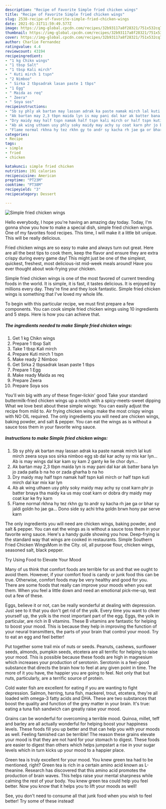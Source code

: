 ```yaml
---
description: "Recipe of Favorite Simple fried chicken wings"
title: "Recipe of Favorite Simple fried chicken wings"
slug: 2538-recipe-of-favorite-simple-fried-chicken-wings
date: 2021-01-31T11:59:49.577Z
image: https://img-global.cpcdn.com/recipes/32b93117a8f28321/751x532cq70/simple-fried-chicken-wings-recipe-main-photo.jpg
thumbnail: https://img-global.cpcdn.com/recipes/32b93117a8f28321/751x532cq70/simple-fried-chicken-wings-recipe-main-photo.jpg
cover: https://img-global.cpcdn.com/recipes/32b93117a8f28321/751x532cq70/simple-fried-chicken-wings-recipe-main-photo.jpg
author: Charlie Fernandez
ratingvalue: 4.4
reviewcount: 43194
recipeingredient:
- "1 kg Chikn wings"
- "1 tbsp Salt"
- "1 tbsp Kali mirch"
- " Kuti mirch 1 tspn"
- "2 Nimboo"
- " Sirka 2 tbpsadrak lasan paste 1 tbps"
- "1 Egg"
- " Maida as req"
- " Zeera"
- " Soya sos"
recipeinstructions:
- "Sb sy phly ak bartan may lassan adrak ka paste namak mirch lal kuti mirch zeera soya sos sirka nimboo egg sb dal kar achy sy mix kar lyn... Ab is may wings dal kar kam sy kam 2 ganty ke lie chor dyn..."
- "Ak bartan may 2,3 tbpn maida lyn is may pani dal kar ak batter bana lyn jo zada patla b na ho or zada gharha b na ho"
- "Dry maidy may half tspn namak half tspn kali mirch or half tspn kuti mirch dal kar mix kar lyn"
- "Ab ak wing uthaen usy phly soky maidy may achy sy coat karn phr jo batter bnaya tha maidy ka us may coat karn or dobra dry maidy may coat kar ke fry karn"
- "Flame normal rkhna hy tez rkhn gy to andr sy kacha rh jae ga or bhar sy jaldi goldn ho jae ga... Dono side sy achi trha goldn brwn hony par serve karn"
categories:
- Recipe
tags:
- simple
- fried
- chicken

katakunci: simple fried chicken 
nutrition: 191 calories
recipecuisine: American
preptime: "PT23M"
cooktime: "PT38M"
recipeyield: "3"
recipecategory: Dessert

---
```



![Simple fried chicken wings](https://img-global.cpcdn.com/recipes/32b93117a8f28321/751x532cq70/simple-fried-chicken-wings-recipe-main-photo.jpg)

Hello everybody, I hope you're having an amazing day today. Today, I'm gonna show you how to make a special dish, simple fried chicken wings. One of my favorites food recipes. This time, I will make it a little bit unique. This will be really delicious.

Fried chicken wings are so easy to make and always turn out great. Here are all the best tips to cook them, keep the flavor and ensure they are extra crispy during every game day! This might just be one of the simplest, quickest, freshest, most delicious-ist mid-week meals around! Have you ever thought about wok-frying your chicken.

Simple fried chicken wings is one of the most favored of current trending foods in the world. It is simple, it is fast, it tastes delicious. It is enjoyed by millions every day. They're fine and they look fantastic. Simple fried chicken wings is something that I've loved my whole life.


To begin with this particular recipe, we must first prepare a few components. You can cook simple fried chicken wings using 10 ingredients and 5 steps. Here is how you can achieve that.

<!--inarticleads1-->

##### The ingredients needed to make Simple fried chicken wings:

1. Get 1 kg Chikn wings
1. Prepare 1 tbsp Salt
1. Take 1 tbsp Kali mirch
1. Prepare  Kuti mirch 1 tspn
1. Make ready 2 Nimboo
1. Get  Sirka 2 tbpsadrak lasan paste 1 tbps
1. Prepare 1 Egg
1. Make ready  Maida as req
1. Prepare  Zeera
1. Prepare  Soya sos


You&#39;ll win big with any of these finger-lickin&#39; good Take your standard buttermilk-fried chicken wings up a notch with a spicy-meets-sweet dipping What we love best about these simple wings: You can easily adjust the recipe from mild to. Air frying chicken wings make the most crispy wings with NO OIL required. The only ingredients you will need are chicken wings, baking powder, and salt &amp; pepper. You can eat the wings as is without a sauce toss them in your favorite wing sauce. 

<!--inarticleads2-->

##### Instructions to make Simple fried chicken wings:

1. Sb sy phly ak bartan may lassan adrak ka paste namak mirch lal kuti mirch zeera soya sos sirka nimboo egg sb dal kar achy sy mix kar lyn... Ab is may wings dal kar kam sy kam 2 ganty ke lie chor dyn...
1. Ak bartan may 2,3 tbpn maida lyn is may pani dal kar ak batter bana lyn jo zada patla b na ho or zada gharha b na ho
1. Dry maidy may half tspn namak half tspn kali mirch or half tspn kuti mirch dal kar mix kar lyn
1. Ab ak wing uthaen usy phly soky maidy may achy sy coat karn phr jo batter bnaya tha maidy ka us may coat karn or dobra dry maidy may coat kar ke fry karn
1. Flame normal rkhna hy tez rkhn gy to andr sy kacha rh jae ga or bhar sy jaldi goldn ho jae ga... Dono side sy achi trha goldn brwn hony par serve karn


The only ingredients you will need are chicken wings, baking powder, and salt &amp; pepper. You can eat the wings as is without a sauce toss them in your favorite wing sauce. Here&#39;s a handy guide showing you how. Deep-frying is the standard way that wings are cooked in restaurants. Simple Southern Fried Chicken WingsMom in the City. oil, all purpose flour, chicken wings, seasoned salt, black pepper. 

Try Using Food to Elevate Your Mood


Many of us think that comfort foods are terrible for us and that we ought to avoid them. However, if your comfort food is candy or junk food this can be true. Otherwise, comfort foods may be very healthy and good for you. There are some foods that really can improve your moods when you eat them. When you feel a little down and need an emotional pick-me-up, test out a few of these.

Eggs, believe it or not, can be really wonderful at dealing with depression. Just see to it that you don't get rid of the yolk. Every time you want to cheer yourself up, the yolk is the most important part of the egg. Eggs, the yolk in particular, are rich in B vitamins. These B vitamins are fantastic for helping to boost your mood. This is because they help in improving the function of your neural transmitters, the parts of your brain that control your mood. Try to eat an egg and feel better!

Put together some trail mix of nuts or seeds. Peanuts, cashews, sunflower seeds, almonds, pumpkin seeds, etcetera are all terrific for helping to raise your mood. This is possible because these foods are high in magnesium which increases your production of serotonin. Serotonin is a feel-good substance that directs the brain how to feel at any given point in time. The more of it you have, the happier you are going to feel. Not only that but nuts, particularly, are a terrific source of protein.

Cold water fish are excellent for eating if you are wanting to fight depression. Salmon, herring, tuna fish, mackerel, trout, etcetera, they're all loaded with omega-3 fatty acids and DHA. These are two substances that boost the quality and function of the grey matter in your brain. It's true: eating a tuna fish sandwich can greatly raise your mood. 

Grains can be wonderful for overcoming a terrible mood. Quinoa, millet, teff and barley are all actually wonderful for helping boost your happiness levels. These foods fill you up better and that can help you with your moods as well. Feeling famished can be terrible! The reason these grains elevate your mood is that they are not hard for your stomach to digest. These foods are easier to digest than others which helps jumpstart a rise in your sugar levels which in turn kicks up your mood to a happier place.

Green tea is truly excellent for your mood. You knew green tea had to be mentioned, right? Green tea is rich in a certain amino acid known as L-theanine. Research has discovered that this amino acid promotes the production of brain waves. This helps raise your mental sharpness while calming the rest of your body. You knew green tea could help you feel better. Now you know that it helps you to lift your moods as well!

See, you don't need to consume all that junk food when you wish to feel better! Try some of these instead!

